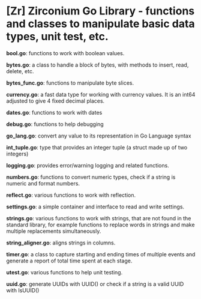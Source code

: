 # [Zr] Zirconium Go Library - functions and classes to manipulate basic data types, unit test, etc.

**bool.go**: functions to work with boolean values.

**bytes.go**: a class to handle a block of bytes, 
with methods to insert, read, delete, etc.

**bytes_func.go**: functions to
manipulate byte slices.

**currency.go**: a fast data type for working with 
currency values. It is an int64 adjusted to 
give 4 fixed decimal places.

**dates.go**: functions to work with dates

**debug.go**: functions to help debugging

**go_lang.go**: convert any value to its
representation in Go Language syntax 

**int_tuple.go**: type that provides an integer
tuple (a struct made up of two integers)

**logging.go**: provides error/warning
logging and related functions.

**numbers.go**: functions to convert numeric types,
check if a string is numeric and format numbers.

**reflect.go**: various functions to work with reflection.

**settings.go**: a simple container and
interface to read and write settings.

**strings.go**: various functions to work with strings,
that are not found in the standard library,
for example functions to replace words in strings
and make multiple replacements simultaneously.

**string_aligner.go**: aligns strings in columns.

**timer.go**: a class to capture starting and
ending times of multiple events and generate a
report of total time spent at each stage.

**utest.go**: various functions to help unit testing.

**uuid.go**: generate UUIDs with UUID() or check
if a string is a valid UUID with IsUUID()
